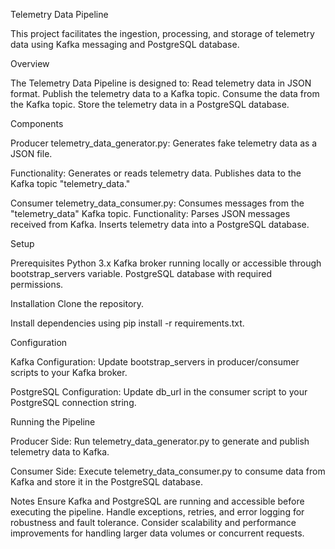 Telemetry Data Pipeline

This project facilitates the ingestion, processing, and storage of telemetry data using Kafka messaging and PostgreSQL database.

Overview

The Telemetry Data Pipeline is designed to:
Read telemetry data in JSON format.
Publish the telemetry data to a Kafka topic.
Consume the data from the Kafka topic.
Store the telemetry data in a PostgreSQL database.


Components

Producer
telemetry_data_generator.py: Generates fake telemetry data as a JSON file.

Functionality:
Generates or reads telemetry data. Publishes data to the Kafka topic "telemetry_data."

Consumer
telemetry_data_consumer.py: Consumes messages from the "telemetry_data" Kafka topic.
Functionality:
Parses JSON messages received from Kafka. Inserts telemetry data into a PostgreSQL database.


Setup

Prerequisites
Python 3.x
Kafka broker running locally or accessible through bootstrap_servers variable.
PostgreSQL database with required permissions.

Installation
Clone the repository.

Install dependencies using pip install -r requirements.txt.

Configuration

Kafka Configuration:
Update bootstrap_servers in producer/consumer scripts to your Kafka broker.

PostgreSQL Configuration:
Update db_url in the consumer script to your PostgreSQL connection string.

Running the Pipeline

Producer Side:
Run telemetry_data_generator.py to generate and publish telemetry data to Kafka.

Consumer Side:
Execute telemetry_data_consumer.py to consume data from Kafka and store it in the PostgreSQL database.


Notes
Ensure Kafka and PostgreSQL are running and accessible before executing the pipeline.
Handle exceptions, retries, and error logging for robustness and fault tolerance.
Consider scalability and performance improvements for handling larger data volumes or concurrent requests.
